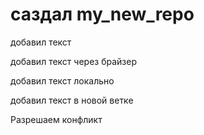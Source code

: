 # саздал my_new_repo

добавил текст

добавил текст через брайзер

добавил текст локально

добавил текст в новой ветке

Разрешаем конфликт

